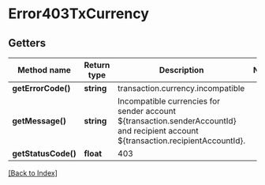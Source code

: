 # Error403TxCurrency

## Getters

Method name | Return type | Description | Notes
------------ | ------------- | ------------- | -------------
**getErrorCode()** | **string** | transaction.currency.incompatible |
**getMessage()** | **string** | Incompatible currencies for sender account ${transaction.senderAccountId} and recipient account ${transaction.recipientAccountId}. |
**getStatusCode()** | **float** | 403 |

[[Back to Index]](../index.md)
